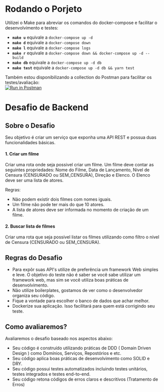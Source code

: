 # Rodando o Porjeto

Utilizei o Make para abreviar os comandos do docker-compose e facilitar o desenvolvimento e testes:

- **`make u`** equivale a `docker-compose up -d`  
- **`make d`** equivale a `docker-compose down`  
- **`make l`** equivale a `docker-compose logs`  
- **`make r`** equivale a `docker-compose down && docker-compose up -d --build`  
- **`make db`** equivale a `docker-compose up -d db`
- **`make test`** equivale a `docker-compose up -d db && yarn test`


Também estou disponibilizando a collection do Postman para facilitar os testes/avaliação:  
  [![Run in Postman](https://run.pstmn.io/button.svg)](https://app.getpostman.com/run-collection/9b7d05e4f19cb80b48bb)



# Desafio de Backend

## Sobre o Desafio

Seu objetivo é criar um serviço que exponha uma API REST e possua duas funcionalidades básicas.

#### 1. Criar um filme
Criar uma rota onde seja possivel criar um filme. Um filme deve contar as seguintes propriedades: Nome do Filme, Data de Lançamento, Nivel de Censura (CENSURADO ou SEM_CENSURA), Direção e Elenco. O Elenco deve ser uma lista de atores. 

Regras: 
* Não podem existir dois filmes com nomes iguais.
* Um filme não pode ter mais do que 10 atores.
* A lista de atores deve ser informada no momento de criação de um filme.

#### 2. Buscar lista de filmes
Criar uma rota que seja possível listar os filmes utilizando como filtro o nível de Censura (CENSURADO ou SEM_CENSURA).


## Regras do Desafio
* Para expôr suas API's utilize de preferência um framework Web simples e leve. O objetivo do teste não é saber se você sabe utilizar um framework web, mas sim se você utiliza boas práticas de desenvolvimento.
* Não utilize boilerplates, gostamos de ver como o desenvolvedor organiza seu código.
* Fique a vontade para escolher o banco de dados que achar melhor.
* Dockerize sua aplicação. Isso facilitará para quem está corrigindo seu teste.

## Como avaliaremos?
Avaliaremos o desafio baseado nos aspectos abaixo:
* Seu código é construído utilizando práticas de DDD ( Domain Driven Design ) como Domínios, Serviços, Repostórios e etc.
* Seu código aplica boas práticas de desenvolvimento como SOLID e DRY.
* Seu código possui testes automatizados incluindo testes unitários, testes integrados e testes end-to-end.
* Seu código retona códigos de erros claros e descritivos (Tratamento de Erros)